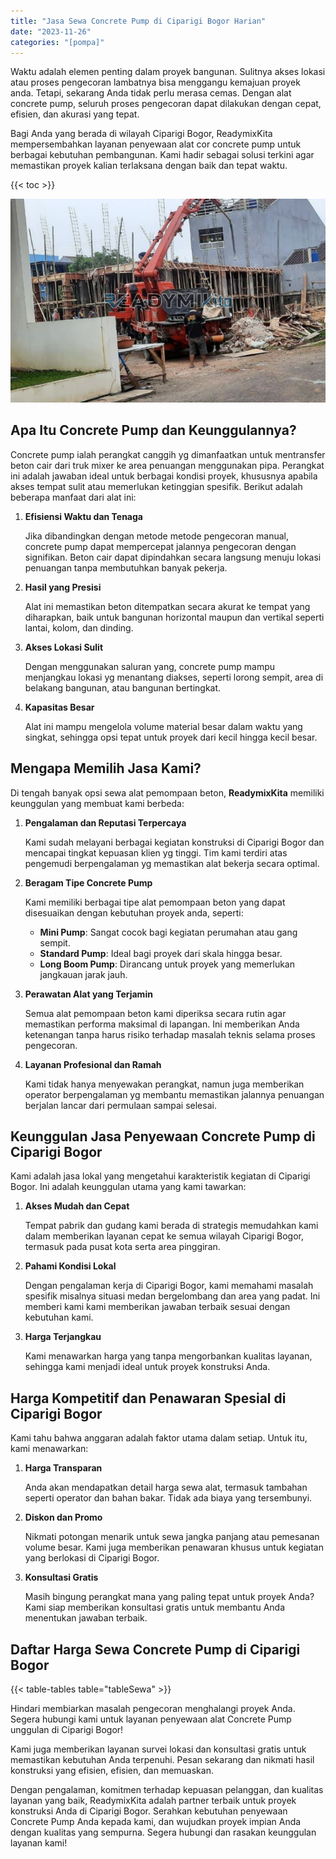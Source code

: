 ```yaml
---
title: "Jasa Sewa Concrete Pump di Ciparigi Bogor Harian"
date: "2023-11-26"
categories: "[pompa]"
---
```


Waktu adalah elemen penting dalam proyek bangunan. Sulitnya akses lokasi atau proses pengecoran lambatnya bisa menggangu kemajuan proyek anda. Tetapi, sekarang Anda tidak perlu merasa cemas. Dengan alat concrete pump, seluruh proses pengecoran dapat dilakukan dengan cepat, efisien, dan akurasi yang tepat.

Bagi Anda yang berada di wilayah Ciparigi Bogor, ReadymixKita mempersembahkan layanan penyewaan alat cor concrete pump untuk berbagai kebutuhan pembangunan. Kami hadir sebagai solusi terkini agar memastikan proyek kalian terlaksana dengan baik dan tepat waktu.

{{< toc >}}

![Jasa Sewa Concrete Pump di Ciparigi Bogor Harian](/images/pompa/sewa-pompa-15.jpg)

## Apa Itu Concrete Pump dan Keunggulannya?

Concrete pump ialah perangkat canggih yg dimanfaatkan untuk mentransfer beton cair dari truk mixer ke area penuangan menggunakan pipa. Perangkat ini adalah jawaban ideal untuk berbagai kondisi proyek, khususnya apabila akses tempat sulit atau memerlukan ketinggian spesifik. Berikut adalah beberapa manfaat dari alat ini:

1. **Efisiensi Waktu dan Tenaga**

   Jika dibandingkan dengan metode metode pengecoran manual, concrete pump dapat mempercepat jalannya pengecoran dengan signifikan. Beton cair dapat dipindahkan secara langsung menuju lokasi penuangan tanpa membutuhkan banyak pekerja.

2. **Hasil yang Presisi**

   Alat ini memastikan beton ditempatkan secara akurat ke tempat yang diharapkan, baik untuk bangunan horizontal maupun dan vertikal seperti lantai, kolom, dan dinding.

3. **Akses Lokasi Sulit**

   Dengan menggunakan saluran yang, concrete pump mampu menjangkau lokasi yg menantang diakses, seperti lorong sempit, area di belakang bangunan, atau bangunan bertingkat.

4. **Kapasitas Besar**

   Alat ini mampu mengelola volume material besar dalam waktu yang singkat, sehingga opsi tepat untuk proyek dari kecil hingga kecil besar.

## Mengapa Memilih Jasa Kami?

Di tengah banyak opsi sewa alat pemompaan beton, **ReadymixKita** memiliki keunggulan yang membuat kami berbeda:

1. **Pengalaman dan Reputasi Terpercaya**

   Kami sudah melayani berbagai kegiatan konstruksi di Ciparigi Bogor dan mencapai tingkat kepuasan klien yg tinggi. Tim kami terdiri atas pengemudi berpengalaman yg memastikan alat bekerja secara optimal.

2. **Beragam Tipe Concrete Pump**

   Kami memiliki berbagai tipe alat pemompaan beton yang dapat disesuaikan dengan kebutuhan proyek anda, seperti:
   - **Mini Pump**: Sangat cocok bagi kegiatan perumahan atau gang sempit.
   - **Standard Pump**: Ideal bagi proyek dari skala hingga besar.
   - **Long Boom Pump**: Dirancang untuk proyek yang memerlukan jangkauan jarak jauh.

3. **Perawatan Alat yang Terjamin**

   Semua alat pemompaan beton kami diperiksa secara rutin agar memastikan performa maksimal di lapangan. Ini memberikan Anda ketenangan tanpa harus risiko terhadap masalah teknis selama proses pengecoran.

4. **Layanan Profesional dan Ramah**

   Kami tidak hanya menyewakan perangkat, namun juga memberikan operator berpengalaman yg membantu memastikan jalannya penuangan berjalan lancar dari permulaan sampai selesai.

## Keunggulan Jasa Penyewaan Concrete Pump di Ciparigi Bogor

Kami adalah jasa lokal yang mengetahui karakteristik kegiatan di Ciparigi Bogor. Ini adalah keunggulan utama yang kami tawarkan:

1. **Akses Mudah dan Cepat**

   Tempat pabrik dan gudang kami berada di strategis memudahkan kami dalam memberikan layanan cepat ke semua wilayah Ciparigi Bogor, termasuk pada pusat kota serta area pinggiran.

2. **Pahami Kondisi Lokal**

   Dengan pengalaman kerja di Ciparigi Bogor, kami memahami masalah spesifik misalnya situasi medan bergelombang dan area yang padat. Ini memberi kami kami memberikan jawaban terbaik sesuai dengan kebutuhan kami.

3. **Harga Terjangkau**

   Kami menawarkan harga yang tanpa mengorbankan kualitas layanan, sehingga kami menjadi ideal untuk proyek konstruksi Anda.

## Harga Kompetitif dan Penawaran Spesial di Ciparigi Bogor

Kami tahu bahwa anggaran adalah faktor utama dalam setiap. Untuk itu, kami menawarkan:

1. **Harga Transparan**

   Anda akan mendapatkan detail harga sewa alat, termasuk tambahan seperti operator dan bahan bakar. Tidak ada biaya yang tersembunyi.

2. **Diskon dan Promo**

   Nikmati potongan menarik untuk sewa jangka panjang atau pemesanan volume besar. Kami juga memberikan penawaran khusus untuk kegiatan yang berlokasi di Ciparigi Bogor.

3. **Konsultasi Gratis**

   Masih bingung perangkat mana yang paling tepat untuk proyek Anda? Kami siap memberikan konsultasi gratis untuk membantu Anda menentukan jawaban terbaik.

## Daftar Harga Sewa Concrete Pump di Ciparigi Bogor

{{< table-tables table="tableSewa" >}}

Hindari membiarkan masalah pengecoran menghalangi proyek Anda. Segera hubungi kami untuk layanan penyewaan alat Concrete Pump unggulan di Ciparigi Bogor!

Kami juga memberikan layanan survei lokasi dan konsultasi gratis untuk memastikan kebutuhan Anda terpenuhi. Pesan sekarang dan nikmati hasil konstruksi yang efisien, efisien, dan memuaskan.

Dengan pengalaman, komitmen terhadap kepuasan pelanggan, dan kualitas layanan yang baik, ReadymixKita adalah partner terbaik untuk proyek konstruksi Anda di Ciparigi Bogor. Serahkan kebutuhan penyewaan Concrete Pump Anda kepada kami, dan wujudkan proyek impian Anda dengan kualitas yang sempurna. Segera hubungi dan rasakan keunggulan layanan kami!